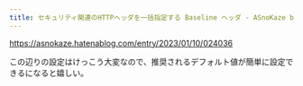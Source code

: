 ```yaml
---
title: セキュリティ関連のHTTPヘッダを一括指定する Baseline ヘッダ - ASnoKaze blog
---
```


https://asnokaze.hatenablog.com/entry/2023/01/10/024036

この辺りの設定はけっこう大変なので、推奨されるデフォルト値が簡単に設定できるになると嬉しい。
